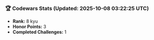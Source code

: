 ### 🏆 Codewars Stats (Updated: 2025-10-08 03:22:25 UTC)

- **Rank:** 8 kyu
- **Honor Points:** 3
- **Completed Challenges:** 1
